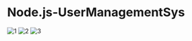 # Node.js-UserManagementSys

![1](https://user-images.githubusercontent.com/13710309/117590500-71c5b780-b138-11eb-9136-13985c41bf75.PNG)
![2](https://user-images.githubusercontent.com/13710309/117590501-725e4e00-b138-11eb-8efc-07731390af5e.PNG)
![3](https://user-images.githubusercontent.com/13710309/117590502-72f6e480-b138-11eb-9de5-7e19ca8f7b94.PNG)
